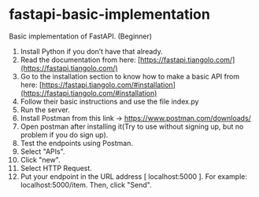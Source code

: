 # fastapi-basic-implementation
Basic implementation of FastAPI. (Beginner)


1. Install Python if you don’t have that already.
2. Read the documentation from here: [https://fastapi.tiangolo.com/](https://fastapi.tiangolo.com/)
3. Go to the installation section to know how to make a basic API from here: [https://fastapi.tiangolo.com/#installation](https://fastapi.tiangolo.com/#installation)
4. Follow their basic instructions and use the file index.py
5. Run the server.
6. Install Postman from this link → https://www.postman.com/downloads/
7. Open postman after installing it(Try to use without signing up, but no problem if you do sign up).
8. Test the endpoints using Postman. 
9. Select "APIs".
10. Click "new".
11. Select HTTP Request.
12. Put your endpoint in the URL address [ localhost:5000 ]. For example: localhost:5000/item. Then, click "Send".
